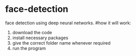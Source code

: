 # face-detection
face detection using deep neural networks.
#how it will work:
1) download the code
2) install necessary packages
3) give the correct folder name whenever required
4) run the program

